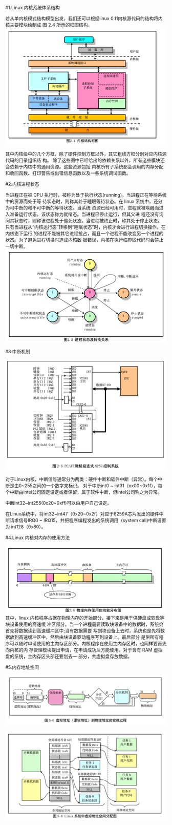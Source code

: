 #1.Linux 内核系统体系结构

若从单内核模式结构模型出发，我们还可以根据linux 0.11内核源代码的结构将内核主要模块绘制成 图 2.4 所示的框图结构。
![](res/g2.4.png)

其中内核级中的几个方框，除了硬件控制方框以外，其它粗线方框分别对应内核源代码的目录组织结 构。
除了这些图中已经给出的依赖关系以外，所有这些模块还会依赖于内核中的通用资源。这些资源包括 内核所有子系统都会调用的内存分配和收回函数、打印警告或出错信息函数以及一些系统调试函数。


#2.内核进程状态

当进程正在被 CPU 执行时，被称为处于执行状态(running)。当进程正在等待系统中的资源而处于等 待状态时，则称其处于睡眠等待状态。在 linux 系统中，还分为可中断的和不可中断的等待状态。当系统 资源已经可用时，进程就被唤醒而进入准备运行状态，该状态称为就绪态。当进程已停止运行，但其父进 程还没有询问其状态时，则称该进程处于僵死状态。当进程被终止时，称其处于停止状态。
只有当进程从“内核运行态”转移到“睡眠状态”时，内核才会进行进程切换操作。在内核态下运行 的进程不能被其它进程抢占，而且一个进程不能改变另一个进程的状态。为了避免进程切换时造成内核数 据错误，内核在执行临界区代码时会禁止一切中断。
![](res/g2-5.png)

#3.中断机制

![](res/g2-6.png)

对于Linux内核，中断信号通常分为两类：硬件中断和软件中断（异常）。每个中断是由0~255之间的一个数字来标识。
对于中断int0 ~ int31（ox00~0x1f），每个中断由intel公司固定设定或者保留，属于软件中断，但intel公司称之为异常。

中断int32~int255(0x20~0xff)可以由用户自己设定。

在Linux系统中，将int32~int47（0x20~0x2f）对应于8259A芯片发出的硬件中断请求信号IRQ0 ~ IRQ15，并把程序编程发出的系统调用（system call)中断设置为 int128（0x80）。

#4.Linux 内核对内存的使用方法

![](res/g2-6.memory.png)
其中，linux 内核程序占据在物理内存的开始部分，接下来是用于供硬盘或软盘等块设备使用的高速缓 冲区部分。当一个进程需要读取块设备中的数据时，系统会首先将数据读到高速缓冲区中;当有数据需要 写到块设备上去时，系统也是先将数据放到高速缓冲区中，然后由块设备驱动程序写到设备上。最后部分 是供所有程序可以随时申请使用的主内存区部分。内核程序在使用主内存区时，也同样要首先向内核的内 存管理模块提出申请，在申请成功后方能使用。对于含有 RAM 虚拟盘的系统，主内存区头部还要划去一 部分，共虚拟盘存放数据。

#5.内存地址空间

![](res/memory.png)

![](res/virtual_memory.png)
